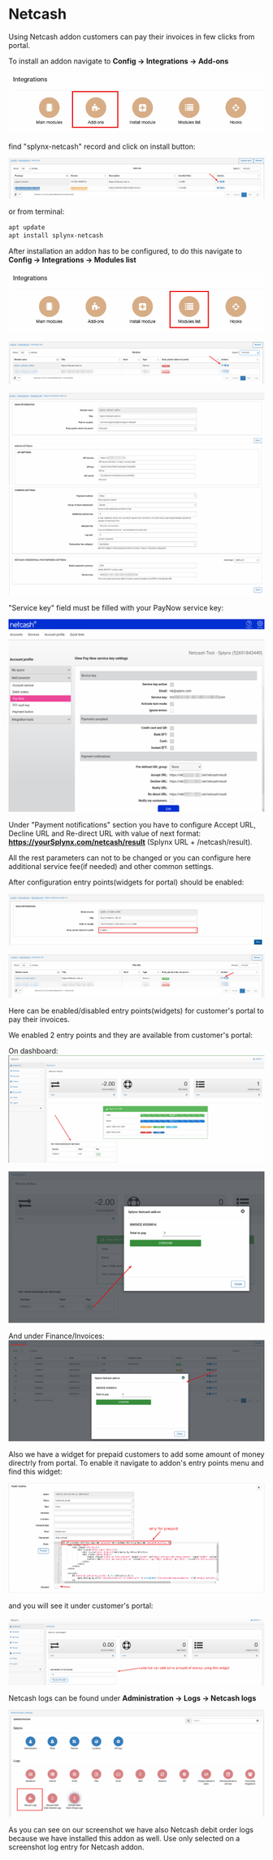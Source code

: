 Netcash
====================

Using Netcash addon customers can pay their invoices in few clicks from portal.

To install an addon navigate to **Config → Integrations → Add-ons**

![icon](icon.png)

find "splynx-netcash" record and click on install button:

![install](install.png)

or from terminal:

```bash
apt update
apt install splynx-netcash
```

After installation an addon has to be configured, to do this navigate to **Config → Integrations → Modules list**

![modules list](icon_modules.png)

![netcash](edit_module.png)

![settings](settings_1.png)
![settings2](settings_2.png)

"Service key" field must be filled with your PayNow service key:

![netcash profile](netcash_profile.png)

Under "Payment notifications" section you have to configure Accept URL, Decline URL and Re-direct URL with value of next format: **https://yourSplynx.com/netcash/result** (Splynx URL + /netcash/result).


All the rest parameters can not to be changed or you can configure here additional service fee(if needed) and other common settings.

After configuration entry points(widgets for portal) should be enabled:

![enable entry](enable_entry.png)

![entry points](edit_entry_points.png)

Here can be enabled/disabled entry points(widgets) for customer's portal to pay their invoices.

We enabled 2 entry points and they are available from customer's portal:

On dashboard:
![widget 1](widget_1.png)

![pay 1](pay_widget_1.png)

And under Finance/Invoices:
![pay 2](pay_widget_2.png)

Also we have a widget for prepaid customers to add some amount of money directrly from portal. To enable it navigate to addon's entry points menu and find this widget:

![prepaid widget](prepaid_widget.png)

and you will see it under customer's portal:

![prepaid pay](prepaid_pay.png)

Netcash logs can be found under **Administration → Logs → Netcash logs**

![Logs](logs.png)

As you can see on our screenshot we have also Netcash debit order logs because we have installed this addon as well. Use only selected on a screenshot log entry for Netcash addon.
